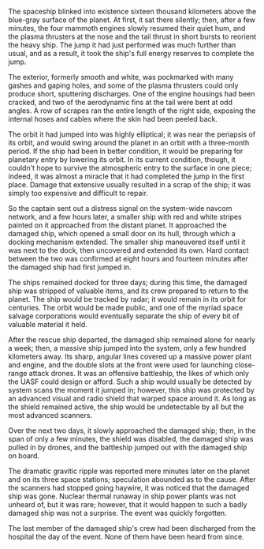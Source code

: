 The spaceship blinked into existence sixteen thousand kilometers above
the blue-gray surface of the planet. At first, it sat there silently;
then, after a few minutes, the four mammoth engines slowly resumed
their quiet hum, and the plasma thrusters at the nose and the tail
thrust in short bursts to reorient the heavy ship. The jump it had
just performed was much further than usual, and as a result, it took
the ship's full energy reserves to complete the jump.

The exterior, formerly smooth and white, was pockmarked with many
gashes and gaping holes, and some of the plasma thrusters could only
produce short, sputtering discharges. One of the engine housings had
been cracked, and two of the aerodynamic fins at the tail were bent at
odd angles. A row of scrapes ran the entire length of the right side,
exposing the internal hoses and cables where the skin had been peeled
back.

The orbit it had jumped into was highly elliptical; it was near the
periapsis of its orbit, and would swing around the planet in an orbit
with a three-month period. If the ship had been in better condition,
it would be preparing for planetary entry by lowering its orbit. In
its current condition, though, it couldn't hope to survive the
atmospheric entry to the surface in one piece; indeed, it was almost a
miracle that it had completed the jump in the first place. Damage that
extensive usually resulted in a scrap of the ship; it was simply too
expensive and difficult to repair.

So the captain sent out a distress signal on the system-wide navcom
network, and a few hours later, a smaller ship with red and white
stripes painted on it approached from the distant planet. It
approached the damaged ship, which opened a small door on its hull,
through which a docking mechanism extended. The smaller ship
maneuvered itself until it was next to the dock, then uncovered and
extended its own. Hard contact between the two was confirmed at eight
hours and fourteen minutes after the damaged ship had first jumped in.

The ships remained docked for three days; during this time, the
damaged ship was stripped of valuable items, and its crew prepared to
return to the planet. The ship would be tracked by radar; it would
remain in its orbit for centuries. The orbit would be made public, and
one of the myriad space salvage corporations would eventually separate
the ship of every bit of valuable material it held.

After the rescue ship departed, the damaged ship remained alone for
nearly a week; then, a massive ship jumped into the system, only a few
hundred kilometers away. Its sharp, angular lines covered up a massive
power plant and engine, and the double slots at the front were used
for launching close-range attack drones. It was an offensive
battleship, the likes of which only the UASF could design or
afford. Such a ship would usually be detected by system scans the
moment it jumped in; however, this ship was protected by an advanced
visual and radio shield that warped space around it. As long as the
shield remained active, the ship would be undetectable by all but the
most advanced scanners.

Over the next two days, it slowly approached the damaged ship; then,
in the span of only a few minutes, the shield was disabled, the
damaged ship was pulled in by drones, and the battleship jumped out
with the damaged ship on board.

The dramatic gravitic ripple was reported mere minutes later on the planet
and on its three space stations; speculation abounded as to the
cause. After the scanners had stopped going haywire, it was noticed
that the damaged ship was gone. Nuclear thermal runaway in ship
power plants was not unheard of, but it was rare; however, that it
would happen to such a badly damaged ship was not a surprise. The
event was quickly forgotten.

The last member of the damaged ship's crew had been discharged from
the hospital the day of the event. None of them have been heard from
since.
